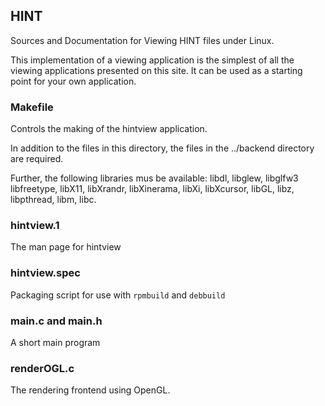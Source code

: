 ## HINT
Sources and Documentation for Viewing HINT files under Linux.

This implementation of a viewing application is the simplest of all
the viewing applications presented on this site. It can be used
as a starting point for your own application.

### Makefile
Controls the making of the hintview application.

In addition to the files in this directory, the files in the ../backend
directory are required. 

Further, the following libraries mus be available:
libdl, libglew, libglfw3 libfreetype, libX11, libXrandr, libXinerama, 
libXi, libXcursor, libGL, libz, libpthread, libm, libc.

### hintview.1
The man page for hintview

### hintview.spec
Packaging script for use with `rpmbuild` and `debbuild`

### main.c and main.h
A short main program

### renderOGL.c
The rendering frontend using OpenGL.
